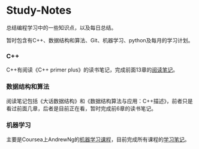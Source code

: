 # Study-Notes

总结编程学习中的一些知识点，以及每日总结。

暂时包含有C++、数据结构和算法、Git、机器学习、python及每月的学习计划。


### C++

C++有阅读《C++ primer plus》的读书笔记，完成前面13章的[阅读笔记](https://github.com/ccc013/Study-Notes/tree/master/C%2B%2B/%E8%AF%BB%E4%B9%A6%E7%AC%94%E8%AE%B0/C%2B%2B%20primer%20plus)。

### 数据结构和算法
 
阅读笔记包括《大话数据结构》和《数据结构算法与应用：C++描述》，前者只是看过前面几章，后者是目前正在看，暂时完成前6章的读书笔记。

### 机器学习

主要是Coursea上AndrewNg的[机器学习课程](https://www.coursera.org/learn/machine-learning)，目前完成所有课程的[学习笔记](https://github.com/ccc013/Study-Notes/tree/master/MachineLearningStudy/%E6%9C%BA%E5%99%A8%E5%AD%A6%E4%B9%A0%E7%AC%94%E8%AE%B0)。

